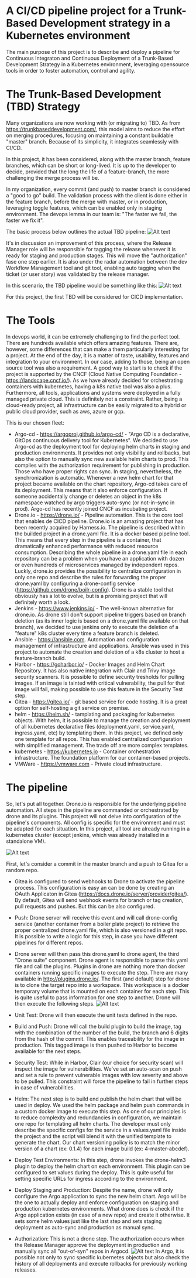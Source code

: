 # A CI/CD pipeline project for a Trunk-Based Development strategy in a Kubernetes environment

   The main purpose of this project is to describe and deploy a pipeline for Continuous Integraton and Continuous Deployment of a Trunk-Based Development Strategy in a Kubernetes environment, leveraging opensource tools in order to foster automation, control and agility.

# The Trunk-Based Development (TBD) Strategy
  Many organizations are now working with (or migrating to) TBD. As from https://trunkbaseddevelopment.com/, this model aims to reduce the effort on merging procedures, focusing on maintaining a constant buildable "master" branch. Because of its simplicity, it integrates seamlessly with CI/CD.

  In this project, it has been considered, along with the master branch, feature branches, which can be short or long-lived. It is up to the developer to decide, provided that the long the life of a feature-branch, the more challenging the merge process will be.

  In my organization, every commit (and push) to master branch is considered a "good to go" build. The validation process with the client is done either in the feature branch, before the merge with master, or in production, leveraging toggle features, which can be enabled only in staging environment. The devops lemma in our team is: "The faster we fail, the faster we fix it".

  The basic process below outlines the actual TBD pipeline:
  ![Alt text](https://github.com/alexismaior/cicd/blob/master/tbd-process-v1.png?raw=true "TBD")

  It's in discussion an improvement of this process, where the Release Manager role will be responsible for tagging the release whenever it is ready for staging and production stages. This will move the "authorization" fase one step earlier. It is also under the radar automation between the dev Workflow Management tool and git tool, enabling auto tagging when the ticket (or user story) was validated by the release manager.

  In this scenario, the TBD pipeline would be something like this:
  ![Alt text](https://github.com/alexismaior/cicd/blob/master/tbd-process-v2.png?raw=true "TBD new")

  For this project, the first TBD will be considered for CICD implementation.

# The Tools

In devops world, it can be extremely challenging to find the perfect tool. There are hundreds available which offers amazing features. There are, however, some differences that can make a them particularly interesting for a project. At the end of the day, it is a matter of taste, usability, features and integration to your environment. In our case, adding to those, being an open source tool was also a requirement. A good way to start is to check if the project is supported by the CNCF (Cloud Native Computing Foundation - https://landscape.cncf.io/). As we have already decided for orchestrating containers with kubernetes, having a k8s native tool was also a plus. Furthermore, all tools, applications and systems were deployed in a fully managed private cloud. This is definitely not a constraint. Rather, being a cloud-ready project, all infrastructure can be easily migrated to a hybrid or public cloud provider, such as aws, azure or gcp.  

This is our chosen fleet:

- Argo-cd - https://argoproj.github.io/argo-cd/ - "Argo CD is a declarative, GitOps continuous delivery tool for Kubernetes". We decided to use Argo-cd as the deployment tool for deploying helm charts in staging and production environments. It provides not only visibility and rollbacks, but also the option to manually sync new available helm charts to prod. This complies with the authorization requirement for publishing in production. Those who have proper rights can sync. In staging, nevertheless, the synchronization is automatic. Whenever a new helm chart for that project became available on the chart repository, Argo-cd takes care of its deployment. This means that it also enforce configuration. If someone accidentally change or deletes an object in the k8s namespace watched by argo triggers auto-sync (or not-in-sync in prod). Argo-cd has recently joined CNCF as incubating project.
- Drone.io - https://drone.io/ - Pipeline automation. This is the core tool that enables de CICD pipeline. Drone.io is an amazing project that has been recently acquired by Harness.io. The pipeline is described within the builded project in a drone.yaml file. It is a docker based pipeline tool. This means that every step in the pipeline is a container, that dramatically enhanced performance with reduced resource consumption. Describing the whole pipeline in a drone.yaml file in each repository can be a problem when you have an application with dozen or even hundreds of microservices managed by independent repos. Luckly, drone.io provides the possibility to centralize configuration in only one repo and describe the rules for forwarding the proper drone.yaml by configuring a drone-config service (https://github.com/drone/boilr-config). Drone is a stable tool that obviously has a lot to evolve, but is a promising project that will definitely worth a look.
- Jenkins - https://www.jenkins.io/ - The well-known alternative for drone.io. As drone still don't support pipeline triggers based on branch deletion (as its inner logic is based on a drone.yaml file available on that branch), we decided to use jenkins only to execute the deletion of a "feature" k8s cluster every time a feature branch is deleted.
- Ansible - https://ansible.com. Automation and configuration management of infrastructure and applications. Ansible was used in this project to automate the creation and deletion of a k8s cluster to host a feature-branch build.
- Harbor - https://goharbor.io/ - Docker Images and Helm Chart Repository. It has also native integration with Clair and Trivy image security scanners. It is possible to define security tresholds for pulling images. If an image is tainted with critical vulnerability, the pull for that image will fail, making possible to use this feature in the Security Test step.
- Gitea - https://gitea.io/ - git based service for code hosting. It is a great option for self-hosting a git service on premise.
- helm - https://helm.sh/ - tamplating and packaging for kubernetes objects. With helm, it is possible to manage the creation and deployment of all kubernetes declarative files (deployment.yaml, service.yaml, ingress.yaml, etc) by templating them. In this project, we defined only one template for all repos. This has enabled centralized configuration with simplified management. The trade off are more complex templates.
- kubernetes - https://kubernetes.io - Container orchestration infrastructure. The foundation platform for our container-based projects.
- VMWare - https://vmware.com - Private cloud infrastructure.

# The pipeline

  So, let's put all together. Drone.io is responsible for the underlying pipeline automation. All steps in the pipeline are commanded or orchestrated by drone and its plugins.
  This project will not delve into configuration of the pipeline's components. All config is specific for the environment and must be adapted for each situation. In this project, all tool are already running in a kubernetes cluster (except jenkins, which was already installed in a standalone VM).

![Alt text](https://github.com/alexismaior/cicd/blob/master/pipeline-v0.png?raw=true "Pipeline")

  First, let's consider a commit in the master branch and a push to Gitea for a random repo.

- Gitea is configured to send webhooks to Drone to activate the pipeline process. This configuration is easy an can be done by creating an OAuth Applicaton in Gitea (https://docs.drone.io/server/provider/gitea/). By default, Gitea will send webhook events for branch or tag creation, pull requests and pushes. But this can be also configured.
- Push: Drone server will receive this event and will call drone-config service (another container from a boiler plate project) to retrieve the proper centralized drone.yaml file, which is also versioned in a git repo. It is possible to write a logic for this step, in case you have different pipelines for different repos.
- Drone server will then pass this drone.yaml to drone agent, the third "Drone suite" component. Drone agent is responsible to parse this yaml file and call the plugins. Plugins in drone are nothing more than docker containers running specific images to execute the step. There are many available in http://plugins.drone.io/. The first (and default) step for drone is to clone the target repo into a workspace. This workspace is a docker temporary volume that is mounted on each container for each step. This is quite useful to pass information for one step to another. Drone will then execute the following steps.
![Alt text](https://github.com/alexismaior/cicd/blob/master/drone-master-v1.png?raw=true "Drone-master")

- Unit Test: Drone will then execute the unit tests defined in the repo.
- Build and Push: Drone will call the build plugin to build the image, tag with the combination of the number of the build, the branch and 6 digits from the hash of the commit. This enables traceability for the image in production. This tagged image is then pushed to Harbor to become available for the next steps.
- Security Test: While in Harbor, Clair (our choice for security scan) will inspect the image for vulnerabilities. We've set an auto-scan on push and set a rule to prevent vulnerable images with low severity and above to be pulled. This constraint will force the pipeline to fail in further steps in case of vulnerabilities.
- Helm: The next step is to build end publish the helm chart that will be used in deploy. We used the helm package and helm push commands in a custom docker image to execute this step. As one of our principles is to reduce complexity and redundancies in configuration, we maintain one repo for templating all helm charts. The developer must only describe the specific configs for the service in a values.yaml file inside the project and the script will blend it with the unified template to generate the chart. Our chart versioning policy is to match the minor version of a chart (ex: 0.1.4) for each image build (ex: 4-master-abcdef).
- Deploy Test Environments: In this step, drone invokes the drone-helm3 plugin to deploy the helm chart on each environment. This plugin can be configured to set values during the deploy. This is quite useful for setting specific URLs for ingress according to the environment.
- Deploy Staging and Production: Despite the name, drone will only configure the Argo application to sync the new helm chart. Argo will be the one to actually deploy and enforce configuration on staging and production kubernetes environments. What drone does is check if the Argo application exists (in case of a new repo) and create it otherwise. It sets some helm values just like the last step and sets staging deployment as auto-sync and production as manual sync.
- Authorization: This is not a drone step. The authorization occurs when the Release Manager approve the deployment in production and manually sync all "out-of-syn" repos in Argocd.
![Alt text](https://github.com/alexismaior/cicd/blob/master/drone-master-v1.png?raw=true "ArgoCD")
  In Argo, it is possible not only to sync specific kubernetes objects but also check the history of all deployments and execute rollbacks for previously working releases.
